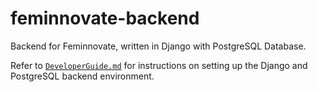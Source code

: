 # feminnovate-backend

Backend for Feminnovate, written in Django with PostgreSQL Database.

Refer to [`DeveloperGuide.md`](./DeveloperGuide.md) for instructions on setting up the Django and PostgreSQL backend environment.